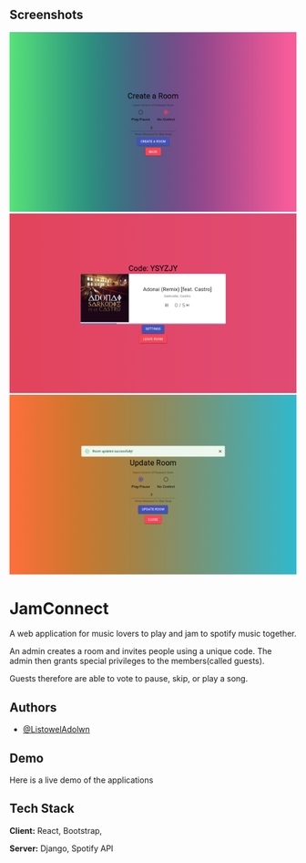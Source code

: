 ## Screenshots

![App Screenshot](https://github.com/ListowelAdolwin/JamConnect/blob/master/mobile%20(5).png)
![App Screenshot](https://github.com/ListowelAdolwin/JamConnect/blob/master/mobile%20(6).png)
![App Screenshot](https://github.com/ListowelAdolwin/JamConnect/blob/master/mobile%20(8).png)

# JamConnect

A web application for music lovers to play and jam to spotify music together.

An admin creates a room and invites people using a unique code. The admin then grants special privileges to the members(called guests).

Guests therefore are able to vote to pause, skip, or play a song.


## Authors

- [@ListowelAdolwn](https://www.github.com/ListowelAdolwin)


## Demo

Here is a live demo of the applications

## Tech Stack

**Client:** React, Bootstrap,

**Server:** Django, Spotify API

